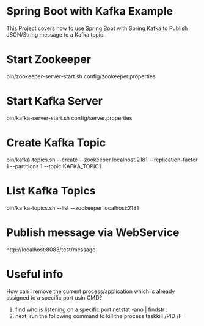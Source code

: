 # Spring Boot with Kafka Example

This Project covers how to use Spring Boot with Spring Kafka to Publish JSON/String message to a Kafka topic.

# Start Zookeeper

bin/zookeeper-server-start.sh config/zookeeper.properties

# Start Kafka Server

bin/kafka-server-start.sh config/server.properties

# Create Kafka Topic

bin/kafka-topics.sh --create --zookeeper localhost:2181 --replication-factor 1 --partitions 1 --topic KAFKA_TOPIC1

# List Kafka Topics

bin/kafka-topics.sh --list --zookeeper localhost:2181

# Publish message via WebService

http://localhost:8083/test/message

# Useful info

How can I remove the current process/application which is already assigned to a specific port usin CMD?
1. find who is listening on a specific port
    netstat -ano | findstr :<PORT>
2. next, run the following command to kill the process
    taskkill /PID <PID> /F